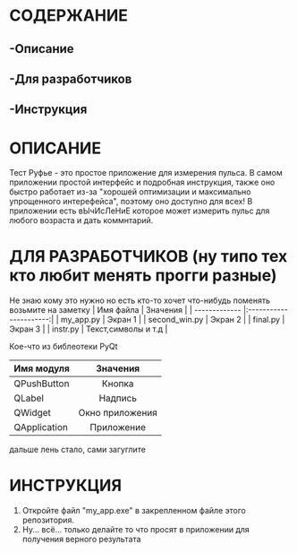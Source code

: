 # СОДЕРЖАНИЕ
## -Описание
## -Для разработчиков
## -Инструкция
# ОПИСАНИЕ
Тест Руфье - это простое приложение для измерения пульса. В самом приложении простой интерфейс и подробная инструкция,  также оно быстро работает из-за "хорошей оптимизации и максимально упрощенного интерефейса", поэтому оно доступно для всех! В приложении есть вЫчИсЛеНиЕ которое может измерить пульс для любого возраста и дать коммнтарий.
# ДЛЯ РАЗРАБОТЧИКОВ (ну типо тех кто любит менять прогги разные)
Не знаю кому это нужно но есть кто-то хочет что-нибудь поменять возьмите на заметку
| Имя файла     | Значения               |
| ------------- |:----------------------:|
| my_app.py     | Экран 1                |
| second_win.py | Экран 2                |
| final.py      | Экран 3                |
| instr.py      | Текст,символы и т.д    |

Кое-что из библеотеки PyQt

| Имя модуля    | Значения               |
| ------------- |:----------------------:|
| QPushButton   | Кнопка                 |
| QLabel        | Надпись                |
| QWidget       | Окно приложения        |
| QApplication  | Приложение             |

дальше лень стало, сами загуглите

# ИНСТРУКЦИЯ
1. Откройте файл "my_app.exe" в закрепленном файле этого репозитория.
2. Ну... всё... только делайте то что просят в приложении для получения верного результата
